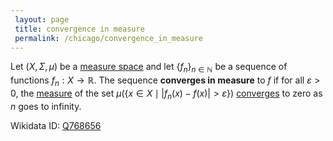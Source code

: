 ```yaml
---
 layout: page
 title: convergence in measure
 permalink: /chicago/convergence_in_measure
---
```

Let $(X,\Sigma,\mu)$ be a [measure space](https://mathgloss.github.io/MathGloss/measure_space) and let $\{f_n\}_{n\in\mathbb N}$ be a sequence of functions $f_n: X\to \mathbb R$. The sequence **converges in measure** to $f$ if for all $\varepsilon > 0$, the [measure](https://mathgloss.github.io/MathGloss/measure_space) of the set $\mu(\{x\in X\mid |f_n(x) -f(x)|>\varepsilon\})$ [converges](https://mathgloss.github.io/MathGloss/sequence_convergence) to zero as $n$ goes to infinity.

Wikidata ID: [Q768656](https://www.wikidata.org/wiki/Q768656)